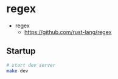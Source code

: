 # regex

- regex
  - https://github.com/rust-lang/regex

## Startup

```bash
# start dev server
make dev
```
